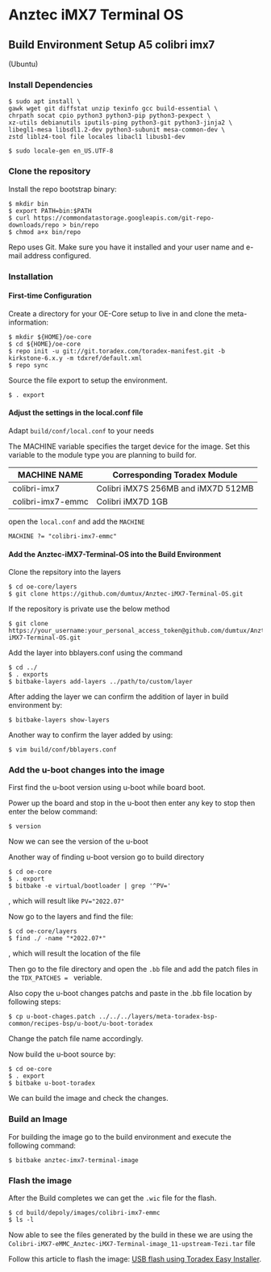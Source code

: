 # Anztec iMX7 Terminal OS

## Build Environment Setup A5 colibri imx7

(Ubuntu)

### Install Dependencies

```
$ sudo apt install \
gawk wget git diffstat unzip texinfo gcc build-essential \
chrpath socat cpio python3 python3-pip python3-pexpect \
xz-utils debianutils iputils-ping python3-git python3-jinja2 \
libegl1-mesa libsdl1.2-dev python3-subunit mesa-common-dev \
zstd liblz4-tool file locales libacl1 libusb1-dev
```

```
$ sudo locale-gen en_US.UTF-8
```

### Clone the repository

Install the repo bootstrap binary:

```
$ mkdir bin
$ export PATH=bin:$PATH
$ curl https://commondatastorage.googleapis.com/git-repo-downloads/repo > bin/repo
$ chmod a+x bin/repo
```

Repo uses Git. Make sure you have it installed and your user name and e-mail address configured.

### Installation

#### First-time Configuration

Create a directory for your OE-Core setup to live in and clone the meta-information:

```
$ mkdir ${HOME}/oe-core
$ cd ${HOME}/oe-core
$ repo init -u git://git.toradex.com/toradex-manifest.git -b kirkstone-6.x.y -m tdxref/default.xml
$ repo sync
```

Source the file export to setup the environment.

```
$ . export
```

#### Adjust the settings in the local.conf file

Adapt `build/conf/local.conf` to your needs

The MACHINE variable specifies the target device for the image. Set this variable to the module type you are planning to build for.

| MACHINE NAME       | Corresponding Toradex Module            |
|--------------------|-----------------------------------------|
| colibri-imx7       | Colibri iMX7S 256MB and iMX7D 512MB     |
| colibri-imx7-emmc  | Colibri iMX7D 1GB                       |

open the `local.conf` and add the `MACHINE`

```
MACHINE ?= "colibri-imx7-emmc"
```

#### Add the Anztec-iMX7-Terminal-OS into the Build Environment

Clone the repsitory into the layers

```
$ cd oe-core/layers
$ git clone https://github.com/dumtux/Anztec-iMX7-Terminal-OS.git
```

If the repository is private use the below method

```
$ git clone https://your_username:your_personal_access_token@github.com/dumtux/Anztec-iMX7-Terminal-OS.git
```

Add the layer into bblayers.conf using the command

```
$ cd ../
$ . exports
$ bitbake-layers add-layers ../path/to/custom/layer
```

After adding the layer we can confirm the addition of layer in build environment by:

```
$ bitbake-layers show-layers
```

Another way to confirm the layer added by using:

```
$ vim build/conf/bblayers.conf
```

### Add the u-boot changes into the image

First find the u-boot version using u-boot while board boot.

Power up the board and stop in the u-boot then enter any key to stop then enter the below command:

```
$ version
```

Now we can see the version of the u-boot

Another way of finding u-boot version go to build directory

```
$ cd oe-core
$ . export
$ bitbake -e virtual/bootloader | grep '^PV='
```

, which will result like `PV="2022.07"`

Now go to the layers and find the file:

```
$ cd oe-core/layers
$ find ./ -name "*2022.07*"
```

, which will result the location of the file

Then go to the file directory and open the `.bb` file and add the patch files in the `TDX_PATCHES = ` veriable.

Also copy the u-boot changes patchs and paste in the .bb file location by following steps:

```
$ cp u-boot-chages.patch ../../../layers/meta-toradex-bsp-common/recipes-bsp/u-boot/u-boot-toradex
```

Change the patch file name accordingly.

Now build the u-boot source by:

```
$ cd oe-core
$ . export
$ bitbake u-boot-toradex
```

We can build the image and check the changes.

### Build an Image

For building the image go to the build environment and execute the following command:

```
$ bitbake anztec-imx7-terminal-image
```

### Flash the image

After the Build completes we can get the `.wic` file for the flash.

```
$ cd build/depoly/images/colibri-imx7-emmc
$ ls -l
```

Now able to see the files generated by the build in these we are using the `Colibri-iMX7-eMMC_Anztec-iMX7-Terminal-image_11-upstream-Tezi.tar` file

Follow this article to flash the image: [USB flash using Toradex Easy Installer](https://drive.google.com/file/d/1gI7tw1BgLOC4lGzFPabaunS-FAEqD6_q/view?usp=drive_link).
